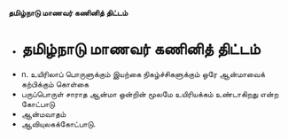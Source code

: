 **தமிழ்நாடு மாணவர் கணினித் திட்டம்**
- # தமிழ்நாடு மாணவர் கணினித் திட்டம்
- n. உயிரிலாப் பொருளுக்கும் இயற்கை நிகழ்ச்சிகளுக்கும் ஒரே ஆன்மாவைக் கற்பிக்கும் கொள்கை
- பருப்பொருள் சாராத ஆன்மா ஒன்றின் மூலமே உயிரியக்கம் உண்டாகிறது என்ற கோட்பாடு
- ஆன்மவாதம்
- ஆவியுலகக்கோட்பாடு.

